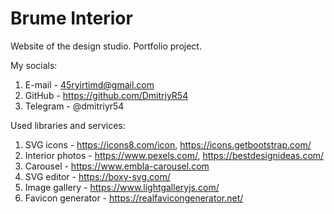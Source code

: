 # Brume Interior

Website of the design studio. Portfolio project.

My socials:

1. E-mail - 45ryirtimd@gmail.com
2. GitHub - https://github.com/DmitriyR54
3. Telegram - @dmitriyr54

Used libraries and services:

1. SVG icons - https://icons8.com/icon, https://icons.getbootstrap.com/
2. Interior photos - https://www.pexels.com/, https://bestdesignideas.com/
3. Carousel - https://www.embla-carousel.com
4. SVG editor - https://boxy-svg.com/
5. Image gallery - https://www.lightgalleryjs.com/
6. Favicon generator - https://realfavicongenerator.net/
